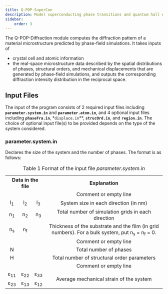 ```yaml
---
title: Q-POP-SuperCon
description: Model superconducting phase transitions and quantum hall effect
sidebar:
    order: 3
---
```


The Q-POP-Diffraction module computes the diffraction pattern of a material microstructure predicted by phase-field simulations. It takes inputs of
* crystal cell and atomic information
* the real-space microstructure data described by the spatial distributions of phases, structural orders, and mechanical displacements that are generated by phase-field simulations, and outputs the corresponding diffraction intensity distribution in the reciprocal space.

## Input Files
The input of the program consists of 2 required input files including **`parameter.system.in`** and **`parameter.atom.in`**, and 4 optional input files including **`phaseFra.in`**, *`displace.in`**, **`strucOrd.in`**, and **`region.in`**. The choice of optional input file(s) to be provided depends on the type of the system considered.

### **parameter.system.in**
Declares the size of the system and the number of phases. The format is as follows:

<table style="text-align: center">
    <caption>Table 1 Format of the input file <i>parameter.system.in</i></caption>
	<tr>
	    <th colspan="3">Data in the file</th>
	    <th>Explanation</th>
	</tr >
    <tr>
    	<td colspan="3"></td>
        <td>Comment or empty line</td>
    </tr>
	<tr >
	    <td>l<sub>1</sub></td>
	    <td>l<sub>2</sub></td>
	    <td>l<sub>3</sub></td>
        <td>System size in each direction (in nm)</td>
	</tr>
    <tr >
	    <td>n<sub>1</sub></td>
	    <td>n<sub>2</sub></td>
	    <td>n<sub>3</sub></td>
        <td>Total number of simulation grids in each direction</td>
	</tr>
    <tr>
    	<td>n<sub>s</sub></td>
        <td>n<sub>f</sub></td>
        <td></td>
        <td>Thickness of the substrate and the film (in grid numbers). For a bulk system, put n<sub>s</sub> 		= n<sub>f</sub> = 0.</td>
    </tr>
    <tr>
        <td colspan="3"></td>
    	<td>Comment or empty line</td>
    </tr>
    <tr>
    	<td>N</td>
        <td></td>
        <td></td>
        <td>Total number of phases</td>
    </tr>
    <tr>
    	<td>H</td>
        <td></td>
        <td></td>
        <td>Total number of structural order parameters</td>
    </tr>
    <tr>
        <td colspan="3"></td>
        <td>Comment or empty line</td>
    </tr>
    <tr>
        <td>ε<sub>11</sub></td>
        <td>ε<sub>22</sub></td>
        <td>ε<sub>33</sub></td>
        <td rowspan="2">Average mechanical strain of the system</td>
    </tr>
    <tr>
        <td>ε<sub>23</sub></td>
        <td>ε<sub>13</sub></td>
        <td>ε<sub>12</sub></td>
    </tr>
</table>

<!--## Contents
- [Diffraction Documentation](#diffraction-documentation)
  - [Contents](#contents)
  - [1. Purpose](#purpose)
  - [2. Input files](#input-files)
    - [2.1. *parameter.system.in*](#parameter-system-in)
    - [2.2. *parameter.atom.in*](#parameter-atom-in)
    - [2.3. *phaseFra.in (optional)*](#phasefrain-optional)
    - [2.4. *displace.in (optional)*](#displacein-optional)
    - [2.5. *strucOrd.in (optional)*](#strucordin-optional)
    - [2.6. *region.in (optional)*](#26regionin-optional)
  - [3.Output files](#output-files)
  - [References](#references)

## 1. Purpose

The Q-POP-Diffraction module computes the diffraction pattern of a material microstructure predicted by phase-field simulations. It takes inputs of 
* crystal cell and atomic information 
* the real-space microstructure data described by the spatial distributions of phases, structural orders, and mechanical displacements that are generated by phase-field simulations, and outputs the corresponding diffraction intensity distribution in the reciprocal space.

Formalism of the diffraction computation can be found in Ref[^1].

## 2. Input files

The input of the program consists of 2 required input files including *`parameter.system.in`* and *`parameter.atom.in`*, and 4 optional input files including *`phaseFra.in`*, *`displace.in`*, *`strucOrd.in`*, and *`region.in`*. The choice of optional input file(s) to be provided depends on the type of the system considered.

### 2.1. *parameter.system.in*

Declares the size of the system and the number of phases. The format is as follows:

<table style="text-align: center">
    <caption>Table 1 Format of the input file <i>parameter.system.in</i></caption>
	<tr>
	    <th colspan="3">Data in the file</th>
	    <th>Explanation</th>
	</tr >
    <tr>
    	<td colspan="3"></td>
        <td>Comment or empty line</td>
    </tr>
	<tr >
	    <td>l<sub>1</sub></td>
	    <td>l<sub>2</sub></td>
	    <td>l<sub>3</sub></td>
        <td>System size in each direction (in nm)</td>
	</tr>
    <tr >
	    <td>n<sub>1</sub></td>
	    <td>n<sub>2</sub></td>
	    <td>n<sub>3</sub></td>
        <td>Total number of simulation grids in each direction</td>
	</tr>
    <tr>
    	<td>n<sub>s</sub></td>
        <td>n<sub>f</sub></td>
        <td></td>
        <td>Thickness of the substrate and the film (in grid numbers). For a bulk system, put n<sub>s</sub> 		= n<sub>f</sub> = 0.</td>
    </tr>
    <tr>
        <td colspan="3"></td>
    	<td>Comment or empty line</td>
    </tr>
    <tr>
    	<td>N</td>
        <td></td>
        <td></td>
        <td>Total number of phases</td>
    </tr>
    <tr>
    	<td>H</td>
        <td></td>
        <td></td>
        <td>Total number of structural order parameters</td>
    </tr>
    <tr>
        <td colspan="3"></td>
        <td>Comment or empty line</td>
    </tr>
    <tr>
        <td>ε<sub>11</sub></td>
        <td>ε<sub>22</sub></td>
        <td>ε<sub>33</sub></td>
        <td rowspan="2">Average mechanical strain of the system</td>
    </tr>
    <tr>
        <td>ε<sub>23</sub></td>
        <td>ε<sub>13</sub></td>
        <td>ε<sub>12</sub></td>
    </tr>
</table>

### 2.2. *parameter.atom.in*

Declares the crystal cell and atomic information. The format is as follows:

<table style="text-align: center">
    <caption>Table 2 Format of the input file <i>parameter.atom.in</i></caption>
	<tr>
	    <th colspan="3">Data in the file</th>
	    <th colspan="2">Explanation</th>
	</tr >
    <tr>
    	<td colspan="3"></td>
        <td colspan="2">Comment or empty line</td>
    </tr>
	<tr >
	    <td>q<sub>10</sub></td>
	    <td>q<sub>20</sub></td>
	    <td>q<sub>30</sub></td>
        <td colspan="2">Reciprocal lattice point around which the diffraction pattern will be calculated (nm<sup>-1</sup>)</td>
	</tr>
    <tr >
	    <td>a<sub>1</sub></td>
	    <td>a<sub>2</sub></td>
	    <td>a<sub>3</sub></td>
        <td colspan="2">Lattice parameter a of an unstrained unit cell (nm)</td>
	</tr>
    <tr >
	    <td>b<sub>1</sub></td>
	    <td>b<sub>2</sub></td>
	    <td>b<sub>3</sub></td>
        <td colspan="2">Lattice parameter b of an unstrained unit cell (nm)</td>
	</tr>
    <tr>
        <td>N</td>
        <td></td>
        <td></td>
        <td colspan="2">Number of atoms in a unit cell</td>
    </tr>
    <tr>
        <td colspan="3"></td>
        <td colspan="2">Comment or empty line</td>
    </tr>
    <tr>
        <td>ΔR<sub>n,1</sub></td>
	    <td>ΔR<sub>n,2</sub></td>
	    <td>ΔR<sub>n,3</sub></td>
        <td colspan="2">Coordinates of the n-th atom in a unit cell (unitless). <font color="blue">This line repeats N times, in the sequence of n=1,2,…,N.</font></td> 
    </tr>
    <tr>
        <td colspan="3"></td>
        <td colspan="2">Comment or empty line</td>
    </tr>
    <tr>
        <td>m</td>
        <td></td>
        <td></td>
        <td colspan="2">Phase identifier (ID)</td>
    </tr>
    <tr>
        <td>f<sub>n,m</sub>(real)</td>
    	<td>f<sub>n,m</sub>(image)</td>
        <td></td>
        <td>Atomic form factor of the n-th atom in a unit cell of the m-th phase, real and imaginary parts (unitless). <font color="blue">This line repeats N times, in the sequence of n=1,2,…,N.</font> </td>
        <td rowspan="2"><font color="blue">This part further repeats M times, in the sequence of m=1,2,…,M. Each repetition provides the information of one phase.</font></td>
    </tr>
    <tr>
        <td>b<sub>n,m,h,1</sub></td>
        <td>b<sub>n,m,h,2</sub></td>
        <td>b<sub>n,m,h,3</sub></td>
        <td>Atomic-displacement-over-order-parameter coefficient bn,m,h of the n-th atom over the h-th order parameter, in the m-th phase. <font color="blue">This line repeats N×H times, in the sequence of (n,h)=(1,1),(1,2),…,(1,H),(2,1),…,(2,H),…,(N,H). This line is removed if H=0.</font></td>
    </tr>
</table>

We recommend the [X-ray database](https://henke.lbl.gov/optical_constants/asf.html) from Lawrence Berkeley National Laboratory [^2] for atomic form factors.

### 2.3. *phaseFra.in (optional)*

Stores an array of the spatial distribution of phase fraction $η_m (r)$ (unitless) arranged in a row-major order, where m is the phase ID with m=1,2,...,M. This file should be provided for systems with multiple phases that have different chemical compositions (M≥2). It can be obtained from phase-field simulations. The format is as follows:

<table style="text-align: center">
    <caption>Table 3 Format of the input file <i>phaseFra.in</i></caption>
	<tr>
	    <th colspan="7">Data in the file</th>
	    <th>Explanation</th>
	</tr >
    <tr>
        <td>n<sub>1</sub></td>
	    <td>n<sub>2</sub></td>
	    <td>n<sub>3</sub></td>
        <td colspan="4"></td>
        <td>Total number of simulation grids in each direction</td>
    </tr>
    <tr>
        <td>1</td>
        <td>1</td>
        <td>1</td>
        <td><i>η</i><sub>1</sub>(1,1,1)</td>
        <td><i>η</i><sub>2</sub>(1,1,1)</td>
        <td><b>...</b></td>
        <td><i>η</i><sub>M</sub>(1,1,1)</td>
        <td>Phase fraction <i>η</i><sub>m</sub> of the m-th phase (m=1,2,…,M) at grid point (1,1,1)</td>
    </tr>
    <tr>
        <td colspan="7"><b>⋮</b></td>
        <td><b>⋮</b></td>
    </tr>
    <tr>
        <td>1</td>
        <td>1</td>
        <td>n<sub>3</sub></td>
        <td><i>η</i><sub>1</sub>(1,1,n<sub>3</sub>)</td>
        <td><i>η</i><sub>2</sub>(1,1,n<sub>3</sub>)</td>
        <td><b>...</b></td>
        <td><i>η</i><sub>M</sub>(1,1,n<sub>3</sub>)</td>
        <td>Phase fraction <i>η</i><sub>m</sub> of the m-th phase (m=1,2,…,M) at grid point (1,1,n<sub>3</sub>) </td>
    </tr>
   	<tr>
        <td colspan="7"><b>⋮</b></td>
        <td><b>⋮</b></td>
    </tr>
    <tr>
        <td>1</td>
        <td>n<sub>2</sub></td>
        <td>n<sub>3</sub></td>
        <td><i>η</i><sub>1</sub>(1,n<sub>2</sub>,n<sub>3</sub>)</td>
        <td><i>η</i><sub>2</sub>(1,n<sub>2</sub>,n<sub>3</sub>)</td>
        <td><b>...</b></td>
        <td><i>η</i><sub>M</sub>(1,n<sub>2</sub>,n<sub>3</sub>)</td>
        <td>Phase fraction <i>η</i><sub>m</sub> of the m-th phase (m=1,2,…,M) at grid point (1,n<sub>2</sub>,n<sub>3</sub>) </td>
    </tr>
   	<tr>
        <td colspan="7"><b>⋮</b></td>
        <td><b>⋮</b></td>
    </tr>
    <tr>
        <td>n<sub>1</sub></td>
        <td>n<sub>2</sub></td>
        <td>n<sub>3</sub></td>
        <td><i>η</i><sub>1</sub>(n<sub>1</sub>,n<sub>2</sub>,n<sub>3</sub>)</td>
        <td><i>η</i><sub>2</sub>(n<sub>1</sub>,n<sub>2</sub>,n<sub>3</sub>)</td>
        <td><b>...</b></td>
        <td><i>η</i><sub>M</sub>(n<sub>1</sub>,n<sub>2</sub>,n<sub>3</sub>)</td>
        <td>Phase fraction <i>η</i><sub>m</sub> of the m-th phase (m=1,2,…,M) at grid point (n<sub>1</sub>,n<sub>2</sub>,n<sub>3</sub>) </td>
    </tr>
</table>

### 2.4. *displace.in (optional)*

Stores an array of the spatial distribution of mechanical displacement u(r) (unit: nm) arranged in a row-major order. This file should be provided for systems that show strong mechanical deformations. It can be obtained from phase-field simulations. The format is as follows:

<table style="text-align: center">
    <caption>Table 4 Format of the input file <i>displace.in</i></caption>
	<tr>
	    <th colspan="7">Data in the file</th>
	    <th>Explanation</th>
	</tr >
    <tr>
        <td>n<sub>1</sub></td>
	    <td>n<sub>2</sub></td>
	    <td>n<sub>3</sub></td>
        <td colspan="4"></td>
        <td>Total number of simulation grids in each direction</td>
    </tr>
    <tr>
        <td>1</td>
        <td>1</td>
        <td>1</td>
        <td><i>u</i><sub>1</sub>(1,1,1)</td>
        <td><i>u</i><sub>2</sub>(1,1,1)</td>
        <td><b>...</b></td>
        <td><i>u</i><sub>3</sub>(1,1,1)</td>
        <td>Displacement <i>u</i> at grid point (1,1,1)</td>
    </tr>
    <tr>
        <td colspan="7"><b>⋮</b></td>
        <td><b>⋮</b></td>
    </tr>
    <tr>
        <td>1</td>
        <td>1</td>
        <td>n<sub>3</sub></td>
        <td><i>u</i><sub>1</sub>(1,1,n<sub>3</sub>)</td>
        <td><i>u</i><sub>2</sub>(1,1,n<sub>3</sub>)</td>
        <td><b>...</b></td>
        <td><i>u</i><sub>3</sub>(1,1,n<sub>3</sub>)</td>
        <td>Displacement <i>u</i> at grid point (1,1,n<sub>3</sub>) </td>
    </tr>
   	<tr>
        <td colspan="7"><b>⋮</b></td>
        <td><b>⋮</b></td>
    </tr>
    <tr>
        <td>1</td>
        <td>n<sub>2</sub></td>
        <td>n<sub>3</sub></td>
        <td><i>u</i><sub>1</sub>(1,n<sub>2</sub>,n<sub>3</sub>)</td>
        <td><i>u</i><sub>2</sub>(1,n<sub>2</sub>,n<sub>3</sub>)</td>
        <td><b>...</b></td>
        <td><i>u</i><sub>3</sub>(1,n<sub>2</sub>,n<sub>3</sub>)</td>
        <td>Displacement <i>u</i> at grid point (1,n<sub>2</sub>,n<sub>3</sub>) </td>
    </tr>
   	<tr>
        <td colspan="7"><b>⋮</b></td>
        <td><b>⋮</b></td>
    </tr>
    <tr>
        <td>n<sub>1</sub></td>
        <td>n<sub>2</sub></td>
        <td>n<sub>3</sub></td>
        <td><i>u</i><sub>1</sub>(n<sub>1</sub>,n<sub>2</sub>,n<sub>3</sub>)</td>
        <td><i>u</i><sub>2</sub>(n<sub>1</sub>,n<sub>2</sub>,n<sub>3</sub>)</td>
        <td><b>...</b></td>
        <td><i>u</i><sub>3</sub>(n<sub>1</sub>,n<sub>2</sub>,n<sub>3</sub>)</td>
        <td>Displacement <i>u</i> at grid point (n<sub>1</sub>,n<sub>2</sub>,n<sub>3</sub>) </td>
    </tr>
</table>

### 2.5. *strucOrd.in (optional)*

Stores an array of the spatial distribution of structural order parameter $ζ_h (r)$ (unitless) arranged in a row-major order, where h is the structural order parameter ID with h=1,2,...,H. This file should be provided for systems possessing structural orders (H≥1). It can be obtained from phase-field simulations. The format is as follows:

<table style="text-align: center">
    <caption>Table 5 Format of the input file <i>strucOrd.in</i> </caption>
	<tr>
	    <th colspan="7">Data in the file</th>
	    <th>Explanation</th>
	</tr >
    <tr>
        <td>n<sub>1</sub></td>
	    <td>n<sub>2</sub></td>
	    <td>n<sub>3</sub></td>
        <td colspan="4"></td>
        <td>Total number of simulation grids in each direction</td>
    </tr>
    <tr>
        <td>1</td>
        <td>1</td>
        <td>1</td>
        <td><i>ζ</i><sub>1</sub>(1,1,1)</td>
        <td><i>ζ</i><sub>2</sub>(1,1,1)</td>
        <td><b>...</b></td>
        <td><i>ζ</i><sub>H</sub>(1,1,1)</td>
        <td>Value of the h-th order parameter <i>ζ</i><sub>H</sub> (h=1,2,...,H) at grid point (1,1,1)</td>
    </tr>
    <tr>
        <td colspan="7"><b>⋮</b></td>
        <td><b>⋮</b></td>
    </tr>
    <tr>
        <td>1</td>
        <td>1</td>
        <td>n<sub>3</sub></td>
        <td><i>ζ</i><sub>1</sub>(1,1,n<sub>3</sub>)</td>
        <td><i>ζ</i><sub>2</sub>(1,1,n<sub>3</sub>)</td>
        <td><b>...</b></td>
        <td><i>ζ</i><sub>H</sub>(1,1,n<sub>3</sub>)</td>
        <td>Value of the h-th order parameter <i>ζ</i><sub>H</sub> (h=1,2,...,H) at grid point (1,1,n<sub>3</sub>)</td>
    </tr>
   	<tr>
        <td colspan="7"><b>⋮</b></td>
        <td><b>⋮</b></td>
    </tr>
    <tr>
        <td>1</td>
        <td>n<sub>2</sub></td>
        <td>n<sub>3</sub></td>
        <td><i>ζ</i><sub>1</sub>(1,n<sub>2</sub>,n<sub>3</sub>)</td>
        <td><i>ζ</i><sub>2</sub>(1,n<sub>2</sub>,n<sub>3</sub>)</td>
        <td><b>...</b></td>
        <td><i>ζ</i><sub>H</sub>(1,n<sub>2</sub>,n<sub>3</sub>)</td>
        <td>Value of the h-th order parameter <i>ζ</i><sub>H</sub> (h=1,2,...,H) at grid point (1,n<sub>2</sub>,n<sub>3</sub>) </td>
    </tr>
   	<tr>
        <td colspan="7"><b>⋮</b></td>
        <td><b>⋮</b></td>
    </tr>
    <tr>
        <td>n<sub>1</sub></td>
        <td>n<sub>2</sub></td>
        <td>n<sub>3</sub></td>
        <td><i>ζ</i><sub>1</sub>(n<sub>1</sub>,n<sub>2</sub>,n<sub>3</sub>)</td>
        <td><i>ζ</i><sub>2</sub>(n<sub>1</sub>,n<sub>2</sub>,n<sub>3</sub>)</td>
        <td><b>...</b></td>
        <td><i>ζ</i><sub>H</sub>(n<sub>1</sub>,n<sub>2</sub>,n<sub>3</sub>)</td>
        <td>Value of the h-th order parameter <i>ζ</i><sub>H</sub> (h=1,2,...,H) at grid point (n<sub>1</sub>,n<sub>2</sub>,n<sub>3</sub>) </td>
    </tr>
</table>

### 2.6. *region.in (optional)*

Stores an array of the spatial distribution of a weight parameter *g*(r) (unitless) arranged in a row-major order, describing the selected real-space region the diffraction of which should be computed. *g*=0~1, where *g*(r)=1 indicates that the spatial point r is fully inside the computed region and *g*(r)=0 indicates that the spatial point r is outside the region. A diffuse boundary of the region is allowed by using a finite *g* with 0<*g*<1, meaning that the spatial point r is partially inside the computed region with a weight of *g*. If this file is omitted, the program takes a default region for the diffraction computation and then stores the corresponding *g*(r) data in an output file `region.00000000.dat`. The format of *region.in* is as follows:

<table style="text-align: center">
    <caption>Table 6 Format of the input file <i>region.in</i> </caption>
	<tr>
	    <th colspan="4">Data in the file</th>
	    <th>Explanation</th>
	</tr >
    <tr>
        <td>n<sub>1</sub></td>
	    <td>n<sub>2</sub></td>
	    <td>n<sub>3</sub></td>
        <td></td>
        <td>Total number of simulation grids in each direction</td>
    </tr>
    <tr>
        <td>1</td>
        <td>1</td>
        <td>1</td>
        <td><i>g</i>(1,1,1)</td>
        <td>Weight parameter <i>g</i> at grid point (1,1,1) </td>
    </tr>
    <tr>
        <td colspan="4"><b>⋮</b></td>
        <td><b>⋮</b></td>
    </tr>
    <tr>
        <td>1</td>
        <td>1</td>
        <td>n<sub>3</sub></td>
        <td><i>g</i>(1,1,n<sub>3</sub>)</td>
        <td>Weight parameter <i>g</i> at grid point (1,1,n<sub>3</sub>)</td>
    </tr>
   	<tr>
        <td colspan="4"><b>⋮</b></td>
        <td><b>⋮</b></td>
    </tr>
    <tr>
        <td>1</td>
        <td>n<sub>2</sub></td>
        <td>n<sub>3</sub></td>
        <td><i>g</i>(1,n<sub>2</sub>,n<sub>3</sub>)</td>
        <td>Weight parameter <i>g</i> at grid point (1,n<sub>2</sub>,n<sub>3</sub>) </td>
    </tr>
   	<tr>
        <td colspan="4"><b>⋮</b></td>
        <td><b>⋮</b></td>
    </tr>
    <tr>
        <td>n<sub>1</sub></td>
        <td>n<sub>2</sub></td>
        <td>n<sub>3</sub></td>
        <td><i>g</i>(n<sub>1</sub>,n<sub>2</sub>,n<sub>3</sub>)</td>
        <td>Weight parameter <i>g</i> at grid point (n<sub>1</sub>,n<sub>2</sub>,n<sub>3</sub>) </td>
    </tr>
</table>

## 3. Output files

The program outputs 4 files as follows.
* `I.00000000.dat` : Stores an array of the diffraction intensity *I*(q) (unitless), arranged in a row-major order.
* `lg_{10}I.00000000.dat` : Stores an array of $log_{10}$*I*(q)(unitless), arranged in a row-major order.
* `QVector.00000000.dat` : Stores an array of the reciprocal space vectors $q_1$, $q_2$, and $q_3$ ($nm^{−1}$) of the computed diffraction intensity *I*(q), arranged in a row-major order.
* `region.00000000.dat` : Stores an array of the weight parameter g(r) (unitless) arranged in a row-major order. For the definition of g(r), see Section 2.6. The data follow a same format with those in *`region.in`*. This output file is generated only if *`region.in`* is not provided.

## References

[^1]: T. Yang et al. Computing diffraction patterns of microstructures from phase-field simulations. Acta Mater. 239, 118258 (2022).
[^2]: B.L. Henke, E.M. Gullikson, and J.C. Davis. X-ray interactions: photoabsorption, scattering, transmission, and reflection at E=50-30000 eV, Z=1-92, At. Data Nucl. Data Tables 54, 181 (1993).-->
